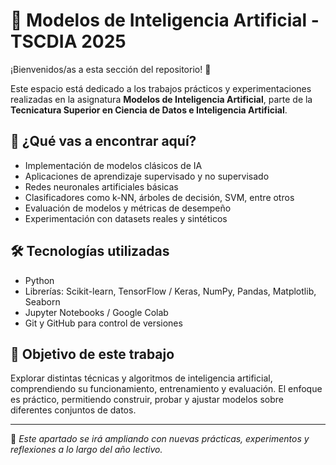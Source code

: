 # 🧠 Modelos de Inteligencia Artificial - TSCDIA 2025

¡Bienvenidos/as a esta sección del repositorio! 📁

Este espacio está dedicado a los trabajos prácticos y experimentaciones realizadas en la asignatura **Modelos de Inteligencia Artificial**, parte de la **Tecnicatura Superior en Ciencia de Datos e Inteligencia Artificial**.

## 📌 ¿Qué vas a encontrar aquí?

- Implementación de modelos clásicos de IA
- Aplicaciones de aprendizaje supervisado y no supervisado
- Redes neuronales artificiales básicas
- Clasificadores como k-NN, árboles de decisión, SVM, entre otros
- Evaluación de modelos y métricas de desempeño
- Experimentación con datasets reales y sintéticos

## 🛠 Tecnologías utilizadas

- Python
- Librerías: Scikit-learn, TensorFlow / Keras, NumPy, Pandas, Matplotlib, Seaborn
- Jupyter Notebooks / Google Colab
- Git y GitHub para control de versiones

## 🎯 Objetivo de este trabajo

Explorar distintas técnicas y algoritmos de inteligencia artificial, comprendiendo su funcionamiento, entrenamiento y evaluación. El enfoque es práctico, permitiendo construir, probar y ajustar modelos sobre diferentes conjuntos de datos.

---

📌 *Este apartado se irá ampliando con nuevas prácticas, experimentos y reflexiones a lo largo del año lectivo.*

